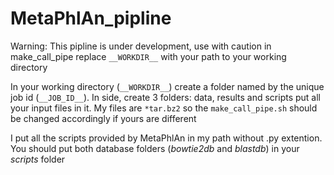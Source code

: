 # MetaPhlAn_pipline

Warning: This pipline is under development, use with caution in make_call_pipe replace ```__WORKDIR__``` with your path to your working directory

In your working directory (```__WORKDIR__```) create a folder named by the unique job id (```__JOB_ID__```). In side, create 3 folders: data, results and scripts put all your input files in it. My files are ```*tar.bz2``` so the ```make_call_pipe.sh``` should be changed accordingly if yours are different

I put all the scripts provided by MetaPhlAn in my path without .py extention. 
You should put both database folders (*bowtie2db* and *blastdb*) in your *scripts* folder
